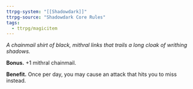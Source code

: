 ```yaml
---
ttrpg-system: "[[Shadowdark]]"
ttrpg-source: "Shadowdark Core Rules"
tags:
  - ttrpg/magicitem
---
```

*A chainmail shirt of black, mithral links that trails a long cloak of writhing shadows.*

**Bonus.** +1 mithral chainmail. 

**Benefit.** Once per day, you may cause an attack that hits you to miss instead.
